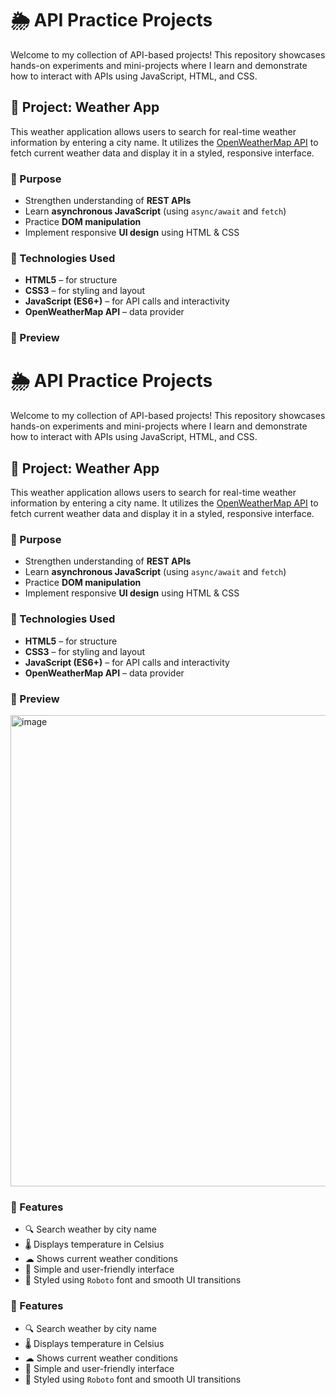 # 🌦️ API Practice Projects

Welcome to my collection of API-based projects! This repository showcases hands-on experiments and mini-projects where I learn and demonstrate how to interact with APIs using JavaScript, HTML, and CSS.

## 📌 Project: Weather App

This weather application allows users to search for real-time weather information by entering a city name. It utilizes the [OpenWeatherMap API](https://openweathermap.org/api) to fetch current weather data and display it in a styled, responsive interface.

### 🧠 Purpose

- Strengthen understanding of **REST APIs**
- Learn **asynchronous JavaScript** (using `async/await` and `fetch`)
- Practice **DOM manipulation**
- Implement responsive **UI design** using HTML & CSS

### 🔧 Technologies Used

- **HTML5** – for structure  
- **CSS3** – for styling and layout  
- **JavaScript (ES6+)** – for API calls and interactivity  
- **OpenWeatherMap API** – data provider

### 📸 Preview

# 🌦️ API Practice Projects

Welcome to my collection of API-based projects! This repository showcases hands-on experiments and mini-projects where I learn and demonstrate how to interact with APIs using JavaScript, HTML, and CSS.

## 📌 Project: Weather App

This weather application allows users to search for real-time weather information by entering a city name. It utilizes the [OpenWeatherMap API](https://openweathermap.org/api) to fetch current weather data and display it in a styled, responsive interface.

### 🧠 Purpose

- Strengthen understanding of **REST APIs**
- Learn **asynchronous JavaScript** (using `async/await` and `fetch`)
- Practice **DOM manipulation**
- Implement responsive **UI design** using HTML & CSS

### 🔧 Technologies Used

- **HTML5** – for structure  
- **CSS3** – for styling and layout  
- **JavaScript (ES6+)** – for API calls and interactivity  
- **OpenWeatherMap API** – data provider

### 📸 Preview

<img width="1746" height="754" alt="image" src="https://github.com/user-attachments/assets/305464f0-033f-4b2d-b433-722f3ef2f12d" />

### 🚀 Features

- 🔍 Search weather by city name  
- 🌡 Displays temperature in Celsius  
- ☁ Shows current weather conditions  
- 🎨 Simple and user-friendly interface  
- 💬 Styled using `Roboto` font and smooth UI transitions  


### 🚀 Features

- 🔍 Search weather by city name  
- 🌡 Displays temperature in Celsius  
- ☁ Shows current weather conditions  
- 🎨 Simple and user-friendly interface  
- 💬 Styled using `Roboto` font and smooth UI transitions  

